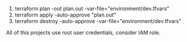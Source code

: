 1) terraform plan -out plan.out -var-file="environment/dev.tfvars"
2) terraform apply -auto-approve "plan.out"
3) terraform destroy -auto-approve -var-file="environment/dev.tfvars"

All of this projects use root user credentials, consider IAM role.